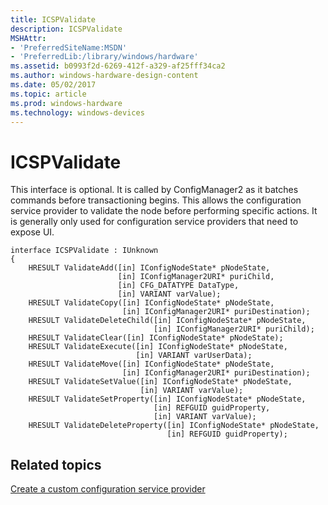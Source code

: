 ```yaml
---
title: ICSPValidate
description: ICSPValidate
MSHAttr:
- 'PreferredSiteName:MSDN'
- 'PreferredLib:/library/windows/hardware'
ms.assetid: b0993f2d-6269-412f-a329-af25fff34ca2
ms.author: windows-hardware-design-content
ms.date: 05/02/2017
ms.topic: article
ms.prod: windows-hardware
ms.technology: windows-devices
---
```


# ICSPValidate

This interface is optional. It is called by ConfigManager2 as it batches commands before transactioning begins. This allows the configuration service provider to validate the node before performing specific actions. It is generally only used for configuration service providers that need to expose UI.

``` syntax
interface ICSPValidate : IUnknown
{
    HRESULT ValidateAdd([in] IConfigNodeState* pNodeState,
                        [in] IConfigManager2URI* puriChild, 
                        [in] CFG_DATATYPE DataType,
                        [in] VARIANT varValue);
    HRESULT ValidateCopy([in] IConfigNodeState* pNodeState, 
                         [in] IConfigManager2URI* puriDestination);
    HRESULT ValidateDeleteChild([in] IConfigNodeState* pNodeState, 
                                [in] IConfigManager2URI* puriChild);
    HRESULT ValidateClear([in] IConfigNodeState* pNodeState);
    HRESULT ValidateExecute([in] IConfigNodeState* pNodeState, 
                            [in] VARIANT varUserData);
    HRESULT ValidateMove([in] IConfigNodeState* pNodeState, 
                         [in] IConfigManager2URI* puriDestination);
    HRESULT ValidateSetValue([in] IConfigNodeState* pNodeState, 
                             [in] VARIANT varValue);
    HRESULT ValidateSetProperty([in] IConfigNodeState* pNodeState, 
                                [in] REFGUID guidProperty, 
                                [in] VARIANT varValue);
    HRESULT ValidateDeleteProperty([in] IConfigNodeState* pNodeState, 
                                   [in] REFGUID guidProperty);
```

## Related topics

[Create a custom configuration service provider](create-a-custom-configuration-service-provider.md)

 






